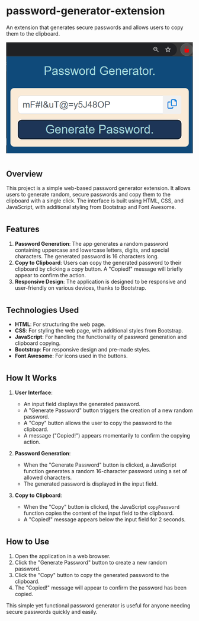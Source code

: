 # password-generator-extension
An extension that generates secure passwords and allows users to copy them to the clipboard.


<img width="959" alt="image" src="https://github.com/AnubhavKumarGupta/password-generator-extension/blob/f0aedce7b65042b08b06a4110c5669cc14d4b79a/preview.png">


# 

## Overview
This project is a simple web-based password generator extension. It allows users to generate random, secure passwords and copy them to the clipboard with a single click. The interface is built using HTML, CSS, and JavaScript, with additional styling from Bootstrap and Font Awesome.

# 

## Features
1. **Password Generation**: The app generates a random password containing uppercase and lowercase letters, digits, and special characters. The generated password is 16 characters long.
2. **Copy to Clipboard**: Users can copy the generated password to their clipboard by clicking a copy button. A "Copied!" message will briefly appear to confirm the action.
3. **Responsive Design**: The application is designed to be responsive and user-friendly on various devices, thanks to Bootstrap.

# 

## Technologies Used
- **HTML**: For structuring the web page.
- **CSS**: For styling the web page, with additional styles from Bootstrap.
- **JavaScript**: For handling the functionality of password generation and clipboard copying.
- **Bootstrap**: For responsive design and pre-made styles.
- **Font Awesome**: For icons used in the buttons.

# 

## How It Works
1. **User Interface**: 
   - An input field displays the generated password.
   - A "Generate Password" button triggers the creation of a new random password.
   - A "Copy" button allows the user to copy the password to the clipboard.
   - A message ("Copied!") appears momentarily to confirm the copying action.

2. **Password Generation**:
   - When the "Generate Password" button is clicked, a JavaScript function generates a random 16-character password using a set of allowed characters.
   - The generated password is displayed in the input field.

3. **Copy to Clipboard**:
   - When the "Copy" button is clicked, the JavaScript `copyPassword` function copies the content of the input field to the clipboard.
   - A "Copied!" message appears below the input field for 2 seconds.

# 

## How to Use
1. Open the application in a web browser.
2. Click the "Generate Password" button to create a new random password.
3. Click the "Copy" button to copy the generated password to the clipboard.
4. The "Copied!" message will appear to confirm the password has been copied.

This simple yet functional password generator is useful for anyone needing secure passwords quickly and easily.
